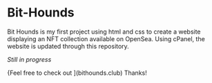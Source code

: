 # Bit-Hounds
Bit Hounds is my first project using html and css to create a website displaying an NFT collection available on OpenSea.
Using cPanel, the website is updated through this repository.


*Still in progress*

{Feel free to check out ](bithounds.club) 
Thanks!
